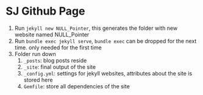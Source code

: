 # SJ Github Page

1. Run `jekyll new NULL_Pointer`, this generates the folder with new website named NULL_Pointer
2. Run `bundle exec jekyll serve`, `bundle exec` can be dropped for the next time. only needed for the first time
3. Folder run down
   1. `_posts`: blog posts reside
   2. `_site`: final output of the site
   3. `_config.yml`: settings for jekyll websites, attributes about the site is stored here
   4. `Gemfile`: store all dependencies of the site